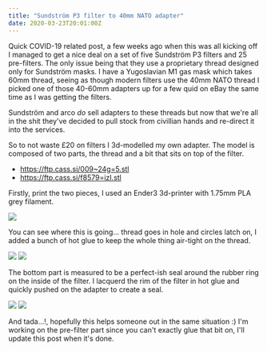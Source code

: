 ```yaml
---
title: "Sundström P3 filter to 40mm NATO adapter"
date: 2020-03-23T20:01:00Z
---
```


Quick COVID-19 related post, a few weeks ago when this was all kicking off I managed
to get a nice deal on a set of five Sundström P3 filters and 25 pre-filters. The only
issue being that they use a proprietary thread designed only for Sundström masks.
I have a Yugoslavian M1 gas mask which takes 60mm thread, seeing as though modern
filters use the 40mm NATO thread I picked one of those 40-60mm adapters up for a
few quid on eBay the same time as I was getting the filters.

Sundström and arco _do_ sell adapters to these threads but now that we're all in
the shit they've decided to pull stock from civillian hands and re-direct it into
the services.

So to not waste £20 on filters I 3d-modelled my own adapter.
The model is composed of two parts, the thread and a bit that sits on top of the filter.

- <https://ftp.cass.si/009~24g=5.stl>
- <https://ftp.cass.si/f8579=izI.stl>

Firstly, print the two pieces, I used an Ender3 3d-printer with 1.75mm PLA grey filament.

![](https://ftp.cass.si/8N4Z361~=.jpeg)

You can see where this is going... thread goes in hole and circles latch on, I added
a bunch of hot glue to keep the whole thing air-tight on the thread.

![](https://ftp.cass.si/7a9j5i6s4.jpeg)
![](https://ftp.cass.si/4rl=46a0g.jpeg)

The bottom part is measured to be a perfect-ish seal around the rubber ring on the
inside of the filter. I lacquerd the rim of the filter in hot glue and quickly
pushed on the adapter to create a seal.

![](https://ftp.cass.si/14806e0e0.jpeg)
![](https://ftp.cass.si/ew4wgm526.jpeg)

And tada...!, hopefully this helps someone out in the same situation :)
I'm working on the pre-filter part since you can't exactly glue that bit on, I'll update this post when it's done.
